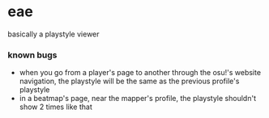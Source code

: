 # eae
basically a playstyle viewer

### known bugs
- when you go from a player's page to another through the osu!'s website navigation, the playstyle will be the same as the previous profile's playstyle
- in a beatmap's page, near the mapper's profile, the playstyle shouldn't show 2 times like that